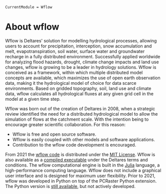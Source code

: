 ```@meta
CurrentModule = Wflow
```

# About wflow

Wflow is Deltares' solution for modelling hydrological processes, allowing users to account
for precipitation, interception, snow accumulation and melt, evapotranspiration, soil water,
surface water and groundwater recharge in a fully distributed environment. Successfully
applied worldwide for analyzing flood hazards, drought, climate change impacts and land use
changes, wflow is growing to be a leader in hydrology solutions. Wflow is conceived as a
framework, within which multiple distributed model concepts are available, which maximizes
the use of open earth observation data, making it the hydrological model of choice for data
scarce environments. Based on gridded topography, soil, land use and climate data, wflow
calculates all hydrological fluxes at any given grid cell in the model at a given time step.

Wflow was born out of the creation of Deltares in 2008, when a strategic review identified
the need for a distributed hydrological model to allow the simulation of flows at the
catchment scale. With the intention being to encourage greater scientific collaboration.
For this reason:

   * Wflow is free and open source software.
   * Wflow is easily coupled with other models and software applications.
   * Contribution to the wflow code development is encouraged.

From 2021 the [wflow code](https://github.com/Deltares/Wflow.jl) is distributed under the
[MIT License](https://github.com/Deltares/Wflow.jl/blob/master/LICENSE). Wflow is also
available as a [compiled executable](https://download.deltares.nl/en/download/wflow/) under
the Deltares terms and conditions. The wflow computational engine is built in the
[Julia](https://julialang.org/) language, a high-performance computing language.
Wflow does not include a graphical user interface and is designed for maximum user
flexibility. Prior to 2021, wflow was developed in Python on top of the PCRaster Python
extension. The Python version is [still available](https://github.com/openstreams/wflow),
but not actively developed.
